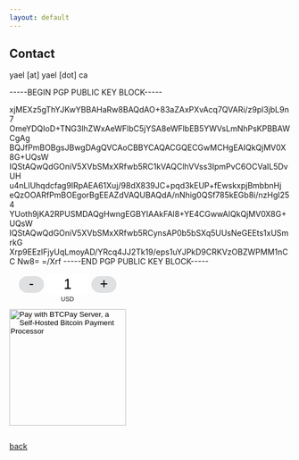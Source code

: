 ```yaml
---
layout: default
---
```


## Contact

yael [at] yael [dot] ca

-----BEGIN PGP PUBLIC KEY BLOCK-----

xjMEXz5gThYJKwYBBAHaRw8BAQdAO+83aZAxPXvAcq7QVARi/z9pl3jbL9n7
OmeYDQIoD+TNG3lhZWxAeWFlbC5jYSA8eWFlbEB5YWVsLmNhPsKPBBAWCgAg
BQJfPmBOBgsJBwgDAgQVCAoCBBYCAQACGQECGwMCHgEAIQkQjMV0X8G+UQsW
IQStAQwQdGOniV5XVbSMxXRfwb5RC1kVAQClhVVss3IpmPvC6OCVaIL5DvUH
u4nLlUhqdcfag9IRpAEA61Xuj/98dX839JC+pqd3kEUP+fEwskxpjBmbbnHj
eQzOOARfPmBOEgorBgEEAZdVAQUBAQdA/nNhig0QSf785kEGb8i/nzHgI254
YUoth9jKA2RPUSMDAQgHwngEGBYIAAkFAl8+YE4CGwwAIQkQjMV0X8G+UQsW
IQStAQwQdGOniV5XVbSMxXRfwb5RCynsAP0b5bSXq5UUsNeGEEts1xUSmrkG
Xrp9EEzlFjyUqLmoyAD/YRcq4JJ2Tk19/eps1uYJPkD9CRKVzOBZWPMM1nCC
Nw8=
=/Xrf
-----END PGP PUBLIC KEY BLOCK-----


<style> .btcpay-form { display: inline-flex; align-items: center; justify-content: center; } .btcpay-form--inline { flex-direction: row; } .btcpay-form--block { flex-direction: column; } .btcpay-form--inline .submit { margin-left: 15px; } .btcpay-form--block select { margin-bottom: 10px; } .btcpay-form .btcpay-custom-container{ text-align: center; }.btcpay-custom { display: flex; align-items: center; justify-content: center; } .btcpay-form .plus-minus { cursor:pointer; font-size:25px; line-height: 25px; background: #DFE0E1; height: 30px; width: 45px; border:none; border-radius: 60px; margin: auto 5px; display: inline-flex; justify-content: center; } .btcpay-form select { -moz-appearance: none; -webkit-appearance: none; appearance: none; color: currentColor; background: transparent; border:1px solid transparent; display: block; padding: 1px; margin-left: auto; margin-right: auto; font-size: 11px; cursor: pointer; } .btcpay-form select:hover { border-color: #ccc; } .btcpay-form option { color: #000; background: rgba(0,0,0,.1); } .btcpay-input-price { -moz-appearance: textfield; border: none; box-shadow: none; text-align: center; font-size: 25px; margin: auto; border-radius: 5px; line-height: 35px; background: #fff; }.btcpay-input-price::-webkit-outer-spin-button, .btcpay-input-price::-webkit-inner-spin-button { -webkit-appearance: none; margin: 0; } </style>

<form class="btcpay-form btcpay-form--block" action="https://pay.yael.at/api/v1/invoices" method="POST"><input name="storeId" type="hidden" value="CA5tDjffoAhfTrjctNeF2pifYhdN73Q6CWdF8dTqVQ5M" />
<div class="btcpay-custom-container">
<div class="btcpay-custom"><button class="plus-minus" type="button" data-type="-" data-step="1" data-min="1" data-max="300">-</button>
<input class="btcpay-input-price" style="width: 3em;" max="300" min="1" name="price" step="1" type="number" value="1" data-price="1" />
<button class="plus-minus" type="button" data-type="+" data-step="1" data-min="1" data-max="300">+</button></div>
<select name="currency">
<option selected="selected" value="USD">USD</option>
<option value="GBP">GBP</option>
<option value="EUR">EUR</option>
<option value="BTC">BTC</option>
</select>

</div>
<input class="submit" style="width: 209px;" alt="Pay with BTCPay Server, a Self-Hosted Bitcoin Payment Processor" name="submit" src="https://pay.yael.at/img/paybutton/pay.svg" type="image" />

</form><script>
    function handlePlusMinus(event) {
        event.preventDefault();
        const root = event.target.closest('.btcpay-form');
        const el = root.querySelector('.btcpay-input-price');
        const step = parseInt(event.target.dataset.step) || 1;
        const min = parseInt(event.target.dataset.min) || 1;
        const max = parseInt(event.target.dataset.max);
        const type = event.target.dataset.type;
        const price = parseInt(el.value) || min;
        if (type === '-') {
            el.value = price - step < min ? min : price - step; } else if (type === '+') { el.value = price + step > max ? max : price + step;
        }
    }
    document.querySelectorAll(".btcpay-form .plus-minus").forEach(function(el) {
        if (!el.dataset.initialized) {
            el.addEventListener('click', handlePlusMinus);
            el.dataset.initialized = true;
        }
    });
    
    function handlePriceInput(event) {
        event.preventDefault();
        const root = event.target.closest('.btcpay-form');
        const price = parseInt(event.target.dataset.price);
        if (isNaN(event.target.value)) root.querySelector('.btcpay-input-price').value = price;
        const min = parseInt(event.target.getAttribute('min')) || 1;
        const max = parseInt(event.target.getAttribute('max'));
        if (event.target.value < min) { event.target.value = min; } else if (event.target.value > max) { 
            event.target.value = max;
        }
    }
    document.querySelectorAll(".btcpay-form .btcpay-input-price").forEach(function(el) {
        if (!el.dataset.initialized) {
            el.addEventListener('input', handlePriceInput);
            el.dataset.initialized = true;
        }
    });
</script>

[back](./)
